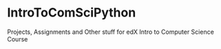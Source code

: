 # IntroToComSciPython
Projects, Assignments and Other stuff for edX Intro to Computer Science Course

